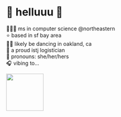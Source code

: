 # 🦖 helluuu 🦖 

 👩🏻‍💻 ms in computer science @northeastern <br>
 ⭐️ based in sf bay area <br>
 💃🏻 likely be dancing in oakland, ca <br>
 🌱 a proud istj logistician <br>
 💬 pronouns: she/her/hers <br>
 🎧 vibing to... <br>

<!-- [![Spotify](https://novatorem-azmetd573-yunchipang.vercel.app/api/spotify)](https://open.spotify.com/user/21eqkmzrl4ff6dxn2rqvcfaui) -->

<a href="https://open.spotify.com/user/21eqkmzrl4ff6dxn2rqvcfaui">
    <img src="https://novatorem-azmetd573-yunchipang.vercel.app/api/spotify" height="100">
</a>
